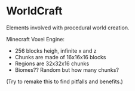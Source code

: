 WorldCraft
==========

Elements involved with procedural world creation.

Minecraft Voxel Engine:
* 256 blocks heigh, infinite x and z
* Chunks are made of 16x16x16 blocks
* Regions are 32x32x16 chunks
* Biomes?? Random but how many chunks?

(Try to remake this to find pitfalls and benefits.)

